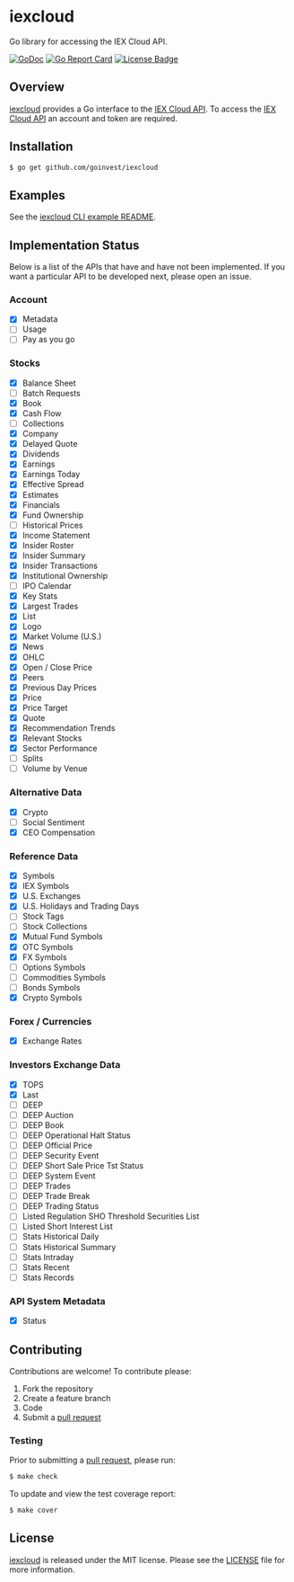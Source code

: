 # iexcloud

Go library for accessing the IEX Cloud API.

[![GoDoc][godoc badge]][godoc link]
[![Go Report Card][report badge]][report card]
[![License Badge][license badge]][LICENSE]

## Overview

[iexcloud][] provides a Go interface to the [IEX Cloud API][1]. To
access the [IEX Cloud API][1] an account and token are required.

## Installation

```bash
$ go get github.com/goinvest/iexcloud
```

## Examples

See the [iexcloud CLI example README][2].

## Implementation Status

Below is a list of the APIs that have and have not been implemented. If
you want a particular API to be developed next, please open an issue.

### Account

- [x] Metadata
- [ ] Usage
- [ ] Pay as you go

### Stocks

- [x] Balance Sheet
- [ ] Batch Requests
- [x] Book
- [x] Cash Flow
- [ ] Collections
- [x] Company
- [x] Delayed Quote
- [x] Dividends
- [x] Earnings
- [x] Earnings Today
- [x] Effective Spread
- [x] Estimates
- [x] Financials
- [x] Fund Ownership
- [ ] Historical Prices
- [x] Income Statement
- [x] Insider Roster
- [x] Insider Summary
- [x] Insider Transactions
- [x] Institutional Ownership
- [ ] IPO Calendar
- [x] Key Stats
- [x] Largest Trades
- [x] List
- [x] Logo
- [x] Market Volume (U.S.)
- [x] News
- [x] OHLC
- [x] Open / Close Price
- [x] Peers
- [x] Previous Day Prices
- [x] Price
- [x] Price Target
- [x] Quote
- [x] Recommendation Trends
- [x] Relevant Stocks
- [x] Sector Performance
- [ ] Splits
- [ ] Volume by Venue

### Alternative Data

- [x] Crypto
- [ ] Social Sentiment
- [x] CEO Compensation

### Reference Data

- [x] Symbols
- [x] IEX Symbols
- [x] U.S. Exchanges
- [x] U.S. Holidays and Trading Days
- [ ] Stock Tags
- [ ] Stock Collections
- [x] Mutual Fund Symbols
- [x] OTC Symbols
- [x] FX Symbols
- [ ] Options Symbols
- [ ] Commodities Symbols
- [ ] Bonds Symbols
- [x] Crypto Symbols

### Forex / Currencies

- [x] Exchange Rates

### Investors Exchange Data

- [x] TOPS
- [x] Last
- [ ] DEEP
- [ ] DEEP Auction
- [ ] DEEP Book
- [ ] DEEP Operational Halt Status
- [ ] DEEP Official Price
- [ ] DEEP Security Event
- [ ] DEEP Short Sale Price Tst Status
- [ ] DEEP System Event
- [ ] DEEP Trades
- [ ] DEEP Trade Break
- [ ] DEEP Trading Status
- [ ] Listed Regulation SHO Threshold Securities List
- [ ] Listed Short Interest List
- [ ] Stats Historical Daily
- [ ] Stats Historical Summary
- [ ] Stats Intraday
- [ ] Stats Recent
- [ ] Stats Records

### API System Metadata

- [x] Status

## Contributing

Contributions are welcome! To contribute please:

1. Fork the repository
2. Create a feature branch
3. Code
4. Submit a [pull request][]

### Testing

Prior to submitting a [pull request][], please run:

```bash
$ make check
```

To update and view the test coverage report:

```bash
$ make cover
```

## License

[iexcloud][] is released under the MIT license. Please see the
[LICENSE][] file for more information.


[1]:https://iexcloud.io
[2]: https://github.com/goinvest/iexcloud/blob/master/examples/iexcloud/README.md
[iexcloud]: https://github.com/goinvest/iexcloud
[godoc badge]: https://godoc.org/github.com/goinvest/iexcloud?status.svg
[godoc link]: https://godoc.org/github.com/goinvest/iexcloud
[LICENSE]: https://github.com/goinvest/iexcloud/blob/master/LICENSE
[license badge]: https://img.shields.io/badge/license-MIT-blue.svg
[pull request]: https://help.github.com/articles/using-pull-requests
[report badge]: https://goreportcard.com/badge/github.com/goinvest/iexcloud
[report card]: https://goreportcard.com/report/github.com/goinvest/iexcloud
